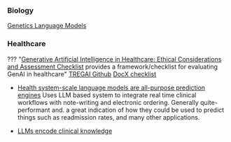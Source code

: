 ### Biology
[Genetics Language Models](https://arxiv.org/pdf/2311.07621.pdf)


### Healthcare 
??? "[Generative Artificial Intelligence in Healthcare: Ethical Considerations and Assessment Checklist](https://arxiv.org/pdf/2311.02107.pdf) provides a framework/checklist for evaluating GenAI in healthcare"
    [TREGAI Github](https://github.com/nliulab/GenAI-Ethical-Checklist)
    [DocX checklist](https://drive.google.com/file/d/1ro_-GqITKHfNpHYTegUQdE-xm5t0Rvm6/view)

- [Health system-scale language models are all-purpose prediction engines](https://www.nature.com/articles/s41586-023-06160-y) Uses LLM based system to integrate real time clinical workflows with note-writing and electronic ordering. Generally quite-performant and. a great indication of how they could be used to predict things such as readmission rates, and many other applications. 

- [LLMs encode clinical knowledge](https://www.nature.com/articles/s41586-023-06291-2)
